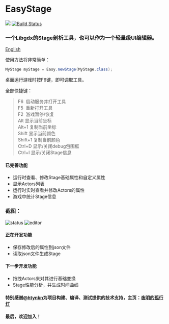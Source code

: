 # EasyStage

[![](https://jitpack.io/v/AyoCrazy/EasyStage.svg)](https://jitpack.io/#AyoCrazy/EasyStage)
[![Build Status](https://travis-ci.org/AyoCrazy/EasyStage.svg?branch=master)](https://travis-ci.org/AyoCrazy/EasyStage)

### 一个Libgdx的Stage剖析工具，也可以作为一个轻量级UI编辑器。

[English](https://github.com/AyoCrazy/EasyStage/blob/master/README_EN.md)

使用方法将非常简单：
``` java
MyStage myStage = Easy.newStage(MyStage.class);
```
桌面运行游戏时按F6键，即可调取工具。

全部快捷键：
> F6  启动服务并打开工具  
F5  重新打开工具  
F2  游戏暂停/恢复  
Alt 显示当前坐标  
Alt+1 复制当前坐标  
Shift 显示当前颜色  
Shift+1 复制当前颜色  
Ctrl+D 显示/关闭debug包围框  
Ctrl+I 显示/关闭Stage信息


#### 已完善功能
* 运行时查看、修改Stage基础属性和自定义属性
* 显示Actors列表
* 运行时实时查看并修改Actors的属性
* 游戏中统计Stage信息

### 截图：
![status](https://www.ayocrazy.com/wp-content/uploads/2017/01/status.jpg)
![editor](https://www.ayocrazy.com/wp-content/uploads/2017/01/editor.png)

#### 正在开发功能
* 保存修改后的属性到json文件
* 读取json文件生成Stage

#### 下一步开发功能
* 拖拽Actors来对其进行基础变换
* Stage性能分析，并生成时间曲线

#### 特别感谢<a href="https://github.com/htynkn" target="blank">@htynkn</a>为项目构建、编译、测试提供的技术支持，主页：<a href ="https://www.huangyunkun.com" target="blank">夜明的孤行灯</a>  
  
#### 最后，欢迎加入！
